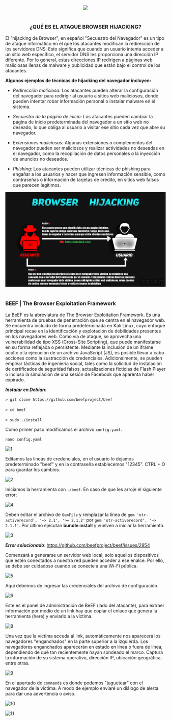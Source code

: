 <p align="center">
  <a href="https://github.com/DenverCoder1/readme-typing-svg"><img src="https://readme-typing-svg.herokuapp.com?color=D1F700&width=420&lines=Ataque+de+Browser+Hijacking+[BeEF]"></a>
</p>

<h1 align="center"></h1>

<h3 align="center">¿QUÉ ES EL ATAQUE BROWSER HIJACKING?</h3>

El "hijacking de Browser", en español "Secuestro del Navegador" es un tipo de ataque informático en el que los atacantes modifican la redirección de los servidores DNS. Esto significa que cuando un usuario intenta acceder a un sitio web específico, el servidor DNS les proporciona una dirección IP diferente. Por lo general, estas direcciones IP redirigen a páginas web maliciosas llenas de malware y publicidad que están bajo el control de los atacantes.

**Algunos ejemplos de técnicas de hijacking del navegador incluyen:**

- _Redirección maliciosa:_ Los atacantes pueden alterar la configuración del navegador para redirigir al usuario a sitios web maliciosos, donde pueden intentar robar información personal o instalar malware en el sistema.

- _Secuestro de la página de inicio:_ Los atacantes pueden cambiar la página de inicio predeterminada del navegador a un sitio web no deseado, lo que obliga al usuario a visitar ese sitio cada vez que abre su navegador.

- _Extensiones maliciosas:_ Algunas extensiones o complementos del navegador pueden ser maliciosos y realizar actividades no deseadas en el navegador, como la recopilación de datos personales o la inyección de anuncios no deseados.

- _Phishing:_ Los atacantes pueden utilizar técnicas de phishing para engañar a los usuarios y hacer que ingresen información sensible, como contraseñas o información de tarjetas de crédito, en sitios web falsos que parecen legítimos.

<p align="center">
  <img src="https://github.com/R3LI4NT/articulos/blob/main/Pentesting/ING-SOCIAL/img/Browser_Hijacking.png">
</p>

<h1 align="center"></h1>

### BEEF | The Browser Exploitation Framework

La BeEF es la abreviatura de The Browser Exploitation Framework. Es una herramienta de pruebas de penetración que se centra en el navegador web. Se encuentra incluido de forma predeterminada en Kali Linux, cuyo enfoque principal recae en la identificación y explotación de debilidades presentes en los navegadores web. Como vía de ataque, se aprovecha una vulnerabilidad de tipo XSS (Cross-Site Scripting), que puede manifestarse en su forma reflejada o persistente. Mediante la inclusión de un iframe oculto o la ejecución de un archivo JavaScript (JS), es posible llevar a cabo acciones como la sustracción de credenciales. Adicionalmente, se pueden emplear tácticas de ingeniería social, tales como la solicitud de instalación de certificados de seguridad falsos, actualizaciones ficticias de Flash Player o incluso la simulación de una sesión de Facebook que aparenta haber expirado.

**_Instalar en Debian:_**
```
> git clone https://github.com/beefproject/beef

> cd beef

> sudo ./install
```

Como primer paso modificamos el archivo `config.yaml`.
```
nano config.yaml
```

![1](https://github.com/R3LI4NT/articulos/assets/75953873/521a7f84-27ea-4659-a96f-302edf3dcfb7)

Editamos las líneas de credenciales, en el usuario lo dejamos predeterminado "beef" y en la contraseña establecemos "12345". CTRL + O para guardar los cambios.

![2](https://github.com/R3LI4NT/articulos/assets/75953873/829364fd-04a9-4266-b790-be381ad9bd83)

Iniciamos la herramienta con `./beef`. En caso de que les arroje el siguiente error:

![4](https://github.com/R3LI4NT/articulos/assets/75953873/8084431b-c507-4c55-8d48-7a00dfe02e02)

Deben editar el archivo de `GemFile` y remplazar la línea de `gem 'otr-activerecord', '~> 2.1', '>= 2.1.2'` por `gem 'otr-activerecord', '~> 2.1.1'`. Por último ejecutan **bundle install** y vuelven a iniciar la herramienta.

![3](https://github.com/R3LI4NT/articulos/assets/75953873/3a3003cd-15bf-4391-9699-d9cd90ce5cef)

_**Error solucionado**_: https://github.com/beefproject/beef/issues/2954 

Comenzará a generarse un servidor web local, solo aquellos dispositivos que estén conectados a nuestra red pueden acceder a ese enalce. Por ello, se debe ser cuidadoso cuando se conecte a una Wi-Fi pública. 

![5](https://github.com/R3LI4NT/articulos/assets/75953873/dc244c20-10a1-4c22-a5f0-31baa1cee561)

Aquí debemos de ingresar las credenciales del archivo de configuración.

![6](https://github.com/R3LI4NT/articulos/assets/75953873/e42f2176-3b9f-46c1-a3b0-c3e0d0831bef)

Este es el panel de administración de BeEF (lado del atacante), para extraer información por medio de un link hay que copiar el enlace que genera la herramienta (here) y enviarlo a la víctima. 

![8](https://github.com/R3LI4NT/articulos/assets/75953873/b4135e18-bbdc-46b4-b8a6-8e9778355edb)

Una vez que la víctima acceda al link, automáticamente nos aparecerá los navegadores "enganchados" en la parte superior a la izquierda. Los navegadores enganchados aparecerán en estado en línea o fuera de línea, dependiendo de qué tan recientemente hayan sondeado el marco. Captura la información de su sistema operativo, dirección IP, ubicación geográfica, entre otras.

![9](https://github.com/R3LI4NT/articulos/assets/75953873/82ee31c0-0020-442a-b8b8-ec414f5a42be)

En el apartado de `commands` es donde podemos "juguetear" con el navegador de la víctima. A modo de ejemplo enviaré un diálogo de alerta para dar una advertencia o aviso.

![10](https://github.com/R3LI4NT/articulos/assets/75953873/400da218-2d25-46ea-bd2e-2ae63cd9eb31)

![11](https://github.com/R3LI4NT/articulos/assets/75953873/a314994c-e5c4-4f97-a0be-ba28e3356dfa)
